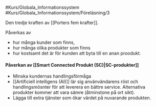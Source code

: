 #Kurs/Globala_Informationssystem #Kurs/Globala_Informationssystem/Föreläsning/3 

Den tredje kraften av [[Porters fem krafter]].

Påverkas av 
- hur många kunder som finns, 
- hur många olika produkter som finns
- hur kostsamt det är för kunden att byta till en anan proodukt.

#### Påverkan av [[Smart Connected Produkt (SC)|SC-produkter]]
- Minska kundernas handlingsförmåga
- [[Artificiell intelligens (AI)]] lär sig använvändarens röst och handlingsmösnter för att leverera en bättre service. Alternativa produkter kommer att vara sämre (åtminstone på ort sikt).
- Lägga till extra tjänster som ökar värdet på nuvarande produkten.